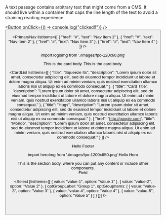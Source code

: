  <TextPassage>
    <p>A text passage contains arbitrary text that might come from a CMS. It should live within a container that caps the line length of the text to avoid a straining reading experience.</p>
 </TextPassage>

<Button onClick={() => console.log("clicked!!")} />
<Button isSecondary text="Secondary Button" />

<PrimaryNav
listItems={[
{
"href": "#",
"text": "Nav Item 1"
},
{
"href": "#",
"text": "Nav Item 2"
},
{
"href": "#",
"text": "Nav Item 3"
},
{
"href": "#",
"text": "Nav Item 4"
}
]}
/>

import logoimg from './images/fpo-120x60.png'
<Logo href="http://bradfrost.com" src={logoimg} alt="Company Name" />

<InlineForm
        method="post"
        action="http://google.com"
        id="demo-form-id"
        placeholder="Placeholder"
        cta="Action"
/>

<Header />

<Card>
        This is the card body.
      </Card>
      <Card theme="dark" title="Dark Card Title" description="This is the card description">
        This is the card body.
</Card>

<CardList listItems={[
{
"title": "Squeeze Its",
"description": "Lorem ipsum dolor sit amet, consectetur adipiscing elit, sed do eiusmod tempor incididunt ut labore et dolore magna aliqua. Ut enim ad minim veniam, quis nostrud exercitation ullamco laboris nisi ut aliquip ex ea commodo consequat."
},
{
"title": "Card Title",
"description": "Lorem ipsum dolor sit amet, consectetur adipiscing elit, sed do eiusmod tempor incididunt ut labore et dolore magna aliqua. Ut enim ad minim veniam, quis nostrud exercitation ullamco laboris nisi ut aliquip ex ea commodo consequat."
},
{
"title": "Hugs",
"description": "Lorem ipsum dolor sit amet, consectetur adipiscing elit, sed do eiusmod tempor incididunt ut labore et dolore magna aliqua. Ut enim ad minim veniam, quis nostrud exercitation ullamco laboris nisi ut aliquip ex ea commodo consequat."
},
{
"href": "http://google.com",
"title": "Mondo",
"description": "Lorem ipsum dolor sit amet, consectetur adipiscing elit, sed do eiusmod tempor incididunt ut labore et dolore magna aliqua. Ut enim ad minim veniam, quis nostrud exercitation ullamco laboris nisi ut aliquip ex ea commodo consequat."
}
]} />

<Footer>
    Hello Footer
</Footer>

import heroImg from './images/fpo-1200x650.png'
<Hero heroimgsrc={heroImg} heroimgalt="Alt Text" title="Hero Title" description="This is the hero description">
Hello Hero
</Hero>

<Section title="Section Title" description="This is a description of what the section is">
        This is the section body, where you can put any content or include other components.
      </Section>

<Label />

<Field>
   <div className='fpo'>Field</div>
</Field>

<Icon />

<Select
[listItems={[
{
value: "value-1",
option: "Value 1"
},
{
value: "value-2",
option: "Value 2"
},
{
optGroupLabel: "Group 1",
optGroupItems: [
{
value: "value-3",
option: "Value 3"
},
{
value: "value-4",
option: "Value 4"
},
{
value: "value-5",
option: "Value 5"
}
]
}
]}]
/>
